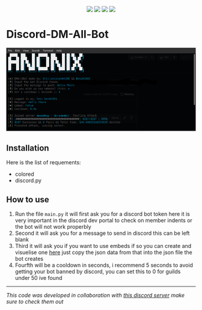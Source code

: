 <p align="center">
<img src=https://img.shields.io/github/issues/logicguy1/Denail-Of-Service?style=flat-square&logo=appveyor&color=informational />
<img src=https://img.shields.io/github/license/logicguy1/Denail-Of-Service?style=flat-square&logo=appveyor&color=informational />
<img src=https://img.shields.io/github/stars/logicguy1/Denail-Of-Service?style=flat-square&logo=appveyor&color=blue />
<img src=https://img.shields.io/github/forks/logicguy1/Denail-Of-Service?style=flat-square&logo=appveyor&color=blue />
</p>

# Discord-DM-All-Bot
<p align="center">
<img src="example1.png" />
</p>

## Installation
Here is the list of requements:
* colored
* discord.py

## How to use
1. Run the file `main.py` it will first ask you for a discord bot token here it is very important in the discord dev portal to check on member indents or the bot will not work properbly
2. Second it will ask you for a message to send in discord this can be left blank
3. Third it will ask you if you want to use embeds if so you can create and visuelise one [here](https://leovoel.github.io/embed-visualizer/) just copy the json data from that into the json file the bot creates
4. Fourfth will be a cooldown in seconds, i recommend 5 seconds to avoid getting your bot banned by discord, you can set this to 0 for guilds under 50 ive found

---

*This code was developed in collaboration with [this discord server](https://discord.gg/AtpBtMUpHK) make sure to check them out*
